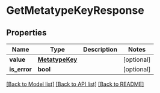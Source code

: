 # GetMetatypeKeyResponse

## Properties
Name | Type | Description | Notes
------------ | ------------- | ------------- | -------------
**value** | [**MetatypeKey**](MetatypeKey.md) |  | [optional] 
**is_error** | **bool** |  | [optional] 

[[Back to Model list]](../README.md#documentation-for-models) [[Back to API list]](../README.md#documentation-for-api-endpoints) [[Back to README]](../README.md)


